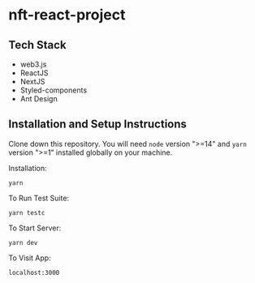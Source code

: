 # nft-react-project

## Tech Stack
- web3.js
- ReactJS
- NextJS
- Styled-components
- Ant Design

## Installation and Setup Instructions

Clone down this repository. You will need `node` version ">=14" and `yarn` version ">=1" installed globally on your machine.

Installation:

`yarn`

To Run Test Suite:

`yarn testc`

To Start Server:

`yarn dev`

To Visit App:

`localhost:3000`
